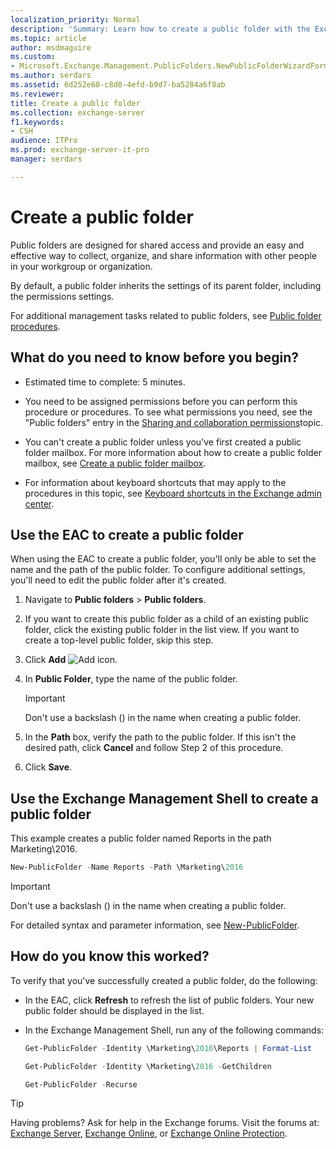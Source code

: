 ```yaml
---
localization_priority: Normal
description: 'Summary: Learn how to create a public folder with the Exchange admin center (EAC) or with the Exchange Management Shell.'
ms.topic: article
author: msdmaguire
ms.custom:
- Microsoft.Exchange.Management.PublicFolders.NewPublicFolderWizardForm.NewPublicFolderWizardPage
ms.author: serdars
ms.assetid: 6d252e60-c8d0-4efd-b9d7-ba5284a6f8ab
ms.reviewer:
title: Create a public folder
ms.collection: exchange-server
f1.keywords:
- CSH
audience: ITPro
ms.prod: exchange-server-it-pro
manager: serdars

---
```


# Create a public folder

Public folders are designed for shared access and provide an easy and effective way to collect, organize, and share information with other people in your workgroup or organization.

By default, a public folder inherits the settings of its parent folder, including the permissions settings.

For additional management tasks related to public folders, see [Public folder procedures](procedures.md).

## What do you need to know before you begin?

- Estimated time to complete: 5 minutes.

- You need to be assigned permissions before you can perform this procedure or procedures. To see what permissions you need, see the "Public folders" entry in the [Sharing and collaboration permissions](../../permissions/feature-permissions/sharing-and-collaboration-permissions.md)topic.

- You can't create a public folder unless you've first created a public folder mailbox. For more information about how to create a public folder mailbox, see [Create a public folder mailbox](create-public-folder-mailboxes.md).

- For information about keyboard shortcuts that may apply to the procedures in this topic, see [Keyboard shortcuts in the Exchange admin center](../../about-documentation/exchange-admin-center-keyboard-shortcuts.md).

## Use the EAC to create a public folder
<a name="BKMK_EAC"> </a>

When using the EAC to create a public folder, you'll only be able to set the name and the path of the public folder. To configure additional settings, you'll need to edit the public folder after it's created.

1. Navigate to **Public folders** \> **Public folders**.

2. If you want to create this public folder as a child of an existing public folder, click the existing public folder in the list view. If you want to create a top-level public folder, skip this step.

3. Click **Add** ![Add icon](../../media/ITPro_EAC_AddIcon.png).

4. In **Public Folder**, type the name of the public folder.

    > [!IMPORTANT]
    > Don't use a backslash (\) in the name when creating a public folder.

5. In the **Path** box, verify the path to the public folder. If this isn't the desired path, click **Cancel** and follow Step 2 of this procedure.

6. Click **Save**.

## Use the Exchange Management Shell to create a public folder
<a name="BKMK_Shell"> </a>

This example creates a public folder named Reports in the path Marketing\2016.

```PowerShell
New-PublicFolder -Name Reports -Path \Marketing\2016
```

> [!IMPORTANT]
> Don't use a backslash (\) in the name when creating a public folder.

For detailed syntax and parameter information, see [New-PublicFolder](/powershell/module/exchange/new-publicfolder).

## How do you know this worked?
<a name="BKMK_Shell"> </a>

To verify that you've successfully created a public folder, do the following:

- In the EAC, click **Refresh** to refresh the list of public folders. Your new public folder should be displayed in the list.

- In the Exchange Management Shell, run any of the following commands:

  ```PowerShell
  Get-PublicFolder -Identity \Marketing\2016\Reports | Format-List
  ```

  ```PowerShell
  Get-PublicFolder -Identity \Marketing\2016 -GetChildren
  ```

  ```PowerShell
  Get-PublicFolder -Recurse
  ```

> [!TIP]
> Having problems? Ask for help in the Exchange forums. Visit the forums at: [Exchange Server](https://social.technet.microsoft.com/forums/office/home?category=exchangeserver), [Exchange Online](/answers/topics/office-exchange-server-itpro.html), or [Exchange Online Protection](https://social.technet.microsoft.com/forums/forefront/home?forum=FOPE).